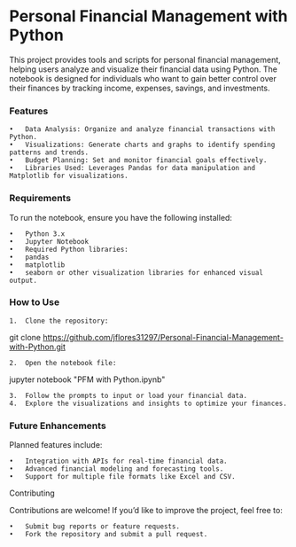# Personal Financial Management with Python

This project provides tools and scripts for personal financial management, helping users analyze and visualize their financial data using Python. The notebook is designed for individuals who want to gain better control over their finances by tracking income, expenses, savings, and investments.

### Features

	•	Data Analysis: Organize and analyze financial transactions with Python.
	•	Visualizations: Generate charts and graphs to identify spending patterns and trends.
	•	Budget Planning: Set and monitor financial goals effectively.
	•	Libraries Used: Leverages Pandas for data manipulation and Matplotlib for visualizations.

### Requirements

To run the notebook, ensure you have the following installed:

	•	Python 3.x
	•	Jupyter Notebook
	•	Required Python libraries:
	•	pandas
	•	matplotlib
	•	seaborn or other visualization libraries for enhanced visual output.

### How to Use

	1.	Clone the repository:

git clone https://github.com/jflores31297/Personal-Financial-Management-with-Python.git


	2.	Open the notebook file:

jupyter notebook "PFM with Python.ipynb"


	3.	Follow the prompts to input or load your financial data.
	4.	Explore the visualizations and insights to optimize your finances.

### Future Enhancements

Planned features include:

	•	Integration with APIs for real-time financial data.
	•	Advanced financial modeling and forecasting tools.
	•	Support for multiple file formats like Excel and CSV.

Contributing

Contributions are welcome! If you’d like to improve the project, feel free to:

	•	Submit bug reports or feature requests.
	•	Fork the repository and submit a pull request.
